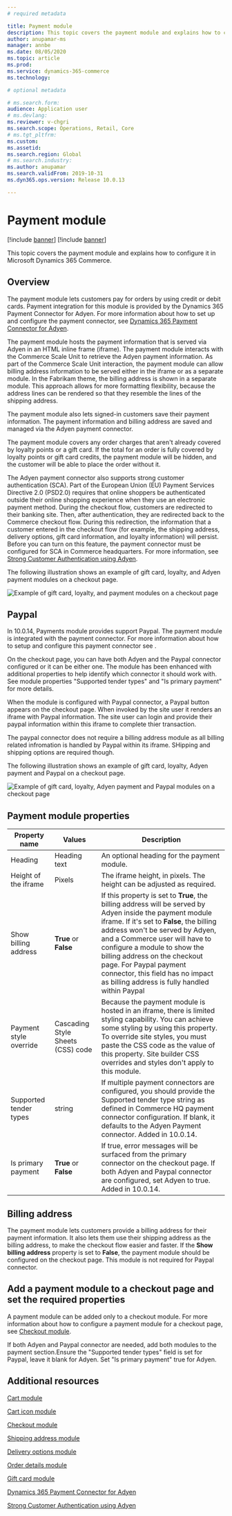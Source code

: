 ```yaml
---
# required metadata

title: Payment module
description: This topic covers the payment module and explains how to configure it in Microsoft Dynamics 365 Commerce.
author: anupamar-ms
manager: annbe
ms.date: 08/05/2020
ms.topic: article
ms.prod: 
ms.service: dynamics-365-commerce
ms.technology: 

# optional metadata

# ms.search.form: 
audience: Application user
# ms.devlang: 
ms.reviewer: v-chgri
ms.search.scope: Operations, Retail, Core
# ms.tgt_pltfrm: 
ms.custom: 
ms.assetid: 
ms.search.region: Global
# ms.search.industry: 
ms.author: anupamar
ms.search.validFrom: 2019-10-31
ms.dyn365.ops.version: Release 10.0.13

---
```


# Payment module

[!include [banner](includes/banner.md)]
[!include [banner](includes/preview-banner.md)]

This topic covers the payment module and explains how to configure it in Microsoft Dynamics 365 Commerce.

## Overview

The payment module lets customers pay for orders by using credit or debit cards. Payment integration for this module is provided by the Dynamics 365 Payment Connector for Adyen. For more information about how to set up and configure the payment connector, see [Dynamics 365 Payment Connector for Adyen](dev-itpro/adyen-connector.md).

The payment module hosts the payment information that is served via Adyen in an HTML inline frame (iframe). The payment module interacts with the Commerce Scale Unit to retrieve the Adyen payment information. As part of the Commerce Scale Unit interaction, the payment module can allow billing address information to be served either in the iframe or as a separate module. In the Fabrikam theme, the billing address is shown in a separate module. This approach allows for more formatting flexibility, because the address lines can be rendered so that they resemble the lines of the shipping address.

The payment module also lets signed-in customers save their payment information. The payment information and billing address are saved and managed via the Adyen payment connector.

The payment module covers any order charges that aren't already covered by loyalty points or a gift card. If the total for an order is fully covered by loyalty points or gift card credits, the payment module will be hidden, and the customer will be able to place the order without it.

The Adyen payment connector also supports strong customer authentication (SCA). Part of the European Union (EU) Payment Services Directive 2.0 (PSD2.0) requires that online shoppers be authenticated outside their online shopping experience when they use an electronic payment method. During the checkout flow,  customers are redirected to their banking site. Then, after authentication, they are redirected back to the Commerce checkout flow. During this redirection, the information that a customer entered in the checkout flow (for example, the shipping address, delivery options, gift card information, and loyalty information) will persist. Before you can turn on this feature, the payment connector must be configured for SCA in Commerce headquarters. For more information, see [Strong Customer Authentication using Adyen](adyen_redirect.md).

The following illustration shows an example of gift card, loyalty, and Adyen payment modules on a checkout page.

![Example of gift card, loyalty, and payment modules on a checkout page](./media/ecommerce-payments.PNG)

## Paypal
In 10.0.14, Payments module provides support Paypal. The payment module is integrated with the <TBD> payment connector. For more information about how to setup and configure this payment connector see  [](tbd).
 
On the checkout page, you can have both Adyen and the Paypal connector configured or it can be either one. The module has been enhanced with additional properties to help identify which connector it should work with. See module properties "Supported tender types" and "Is primary payment" for more details.
  
When the module is configured with Paypal connector, a Paypal button  appears on the checkout page. When invoked by the site user it renders an iframe with Paypal information. The site user can login and provide their paypal information within this iframe to complete thier transaction.

The paypal connector does not require a billing address module as all billing related infromation is handled by Paypal within its iframe. SHipping and shipping options are required though.


The following illustration shows an example of gift card, loyalty, Adyen payment and Paypal on a checkout page.

![Example of gift card, loyalty, Adyen payment and Paypal modules on a checkout page](./media/ecommerce-paypal.PNG)

## Payment module properties

| Property name | Values | Description |
|---------------|--------|-------------|
| Heading | Heading text | An optional heading for the payment module. |
| Height of the iframe | Pixels | The iframe height, in pixels. The height can be adjusted as required. |
| Show billing address | **True** or **False** | If this property is set to **True**, the billing address will be served by Adyen inside the payment module iframe. If it's set to **False**, the billing address won't be served by Adyen, and a Commerce user will have to configure a module to show the billing address on the checkout page. For Paypal payment connector, this field has no impact as billing address is fully handled within Paypal |
| Payment style override | Cascading Style Sheets (CSS) code | Because the payment module is hosted in an iframe, there is limited styling capability. You can achieve some styling by using this property. To override site styles, you must paste the CSS code as the value of this property. Site builder CSS overrides and styles don't apply to this module. |
|Supported tender types| string| If multiple payment connectors are configured, you should provide the Supported tender type string as defined in Commerce HQ payment connector configuration. If blank, it defaults to the Adyen Payment connector. Added in 10.0.14.|
|Is primary payment|  **True** or **False** | If true, error messages will be surfaced from the primary connector on the checkout page. If both Adyen and Paypal connector are configured, set Adyen to true. Added in 10.0.14.|

## Billing address

The payment module lets customers provide a billing address for their payment information. It also lets them  use their shipping address as the billing address, to make the checkout flow easier and faster. If the **Show billing address** property is set to **False**, the payment module should be configured on the checkout page. This module is not required for Paypal connector.

## Add a payment module to a checkout page and set the required properties

A payment module can be added only to a checkout module. For more information about how to configure a payment module for a checkout page, see [Checkout module](add-checkout-module.md).

If both Adyen and Paypal connector are needed, add both modules to the payment section.Ensure the "Supported tender types" field is set for Paypal, leave it blank for Adyen. Set "Is primary payment" true for Adyen.

## Additional resources

[Cart module](add-cart-module.md)

[Cart icon module](cart-icon-module.md)

[Checkout module](add-checkout-module.md)

[Shipping address module](ship-address-module.md)

[Delivery options module](delivery-options-module.md)

[Order details module](order-confirmation-module.md)

[Gift card module](add-giftcard.md)

[Dynamics 365 Payment Connector for Adyen](dev-itpro/adyen-connector.md)

[Strong Customer Authentication using Adyen](adyen_redirect.md)
